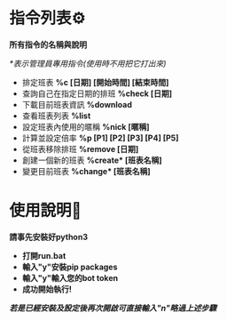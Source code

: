 # **指令列表⚙️**

__所有指令的名稱與說明__

_*表示管理員專用指令(使用時不用把它打出來)_

 * 排定班表
**%c [日期] [開始時間] [結束時間]**
 * 查詢自己在指定日期的排班
**%check [日期]**
 * 下載目前班表資訊
**%download**
 * 查看班表列表
**%list**
 * 設定班表內使用的暱稱
**%nick [暱稱]**
 * 計算並設定倍率
**%p [P1] [P2] [P3] [P4] [P5]**
 * 從班表移除排班
**%remove [日期]**
 * 創建一個新的班表
**%create\* [班表名稱]**
 * 變更目前班表
**%change\* [班表名稱]**

# **使用說明📖**

**請事先安裝好python3**

* **打開run.bat**
* **輸入"y"安裝pip packages**
* **輸入"y"輸入您的bot token**
* **成功開始執行!**

_**若是已經安裝及設定後再次開啟可直接輸入"n"略過上述步驟**_
